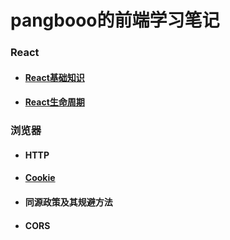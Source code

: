 # pangbooo的前端学习笔记

### React
* #### [React基础知识](https://github.com/pangbooo/note/blob/master/React/React基础知识.md)
* #### [React生命周期](https://github.com/pangbooo/note/blob/master/React/React生命周期.md)

### 浏览器
* #### HTTP
* #### [Cookie](https://wangdoc.com/javascript/bom/cookie.html)
* #### 同源政策及其规避方法
* #### CORS
